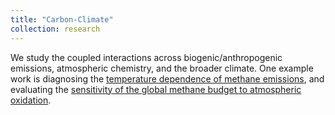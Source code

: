 ```yaml
---
title: "Carbon-Climate"
collection: research
---
```

We study the coupled interactions across biogenic/anthropogenic emissions, atmospheric chemistry, and the broader climate. One example work is diagnosing the [temperature dependence of methane emissions](https://acp.copernicus.org/articles/23/3325/2023/), and evaluating the [sensitivity of the global methane budget to atmospheric oxidation](https://acp.copernicus.org/articles/23/3325/2023/).
